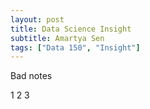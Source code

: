 ```yaml
---
layout: post
title: Data Science Insight
subtitle: Amartya Sen
tags: ["Data 150", "Insight"]
---
```


  Bad notes

  1
  2
  3
